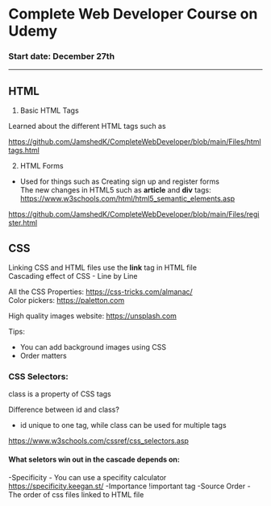 # Complete Web Developer Course on Udemy

### Start date: December 27th
<hr>

## HTML

1. Basic HTML Tags

Learned about the different HTML tags such as  

https://github.com/JamshedK/CompleteWebDeveloper/blob/main/Files/htmltags.html

2. HTML Forms <br>
- Used for things such as Creating sign up and register forms <br>
The new changes in HTML5 such as **article** and **div** tags: https://www.w3schools.com/html/html5_semantic_elements.asp

https://github.com/JamshedK/CompleteWebDeveloper/blob/main/Files/register.html

## CSS
Linking CSS and HTML files use the **link** tag in HTML file <br> 
Cascading effect of CSS - Line by Line

All the CSS Properties: https://css-tricks.com/almanac/ <br>
Color pickers: https://paletton.com

High quality images website: https://unsplash.com 

Tips: 
- You can add background images using CSS 
- Order matters

### CSS Selectors:

class is a property of CSS tags

Difference between id and class? 
- id unique to one tag, while class can be used for multiple tags

https://www.w3schools.com/cssref/css_selectors.asp

#### What seletors win out in the cascade depends on:
-Specificity - You can use a specifity calculator https://specificity.keegan.st/
-Importance !important tag
-Source Order - The order of css files linked to HTML file 

